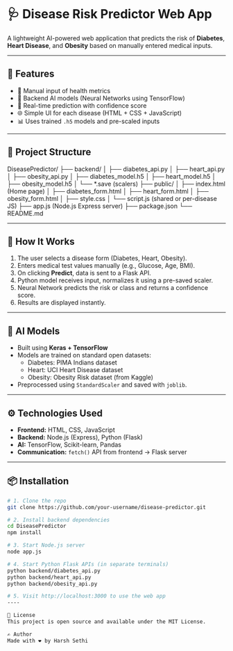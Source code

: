 # 🩺 Disease Risk Predictor Web App

A lightweight AI-powered web application that predicts the risk of **Diabetes**, **Heart Disease**, and **Obesity** based on manually entered medical inputs.

---

## 🚀 Features

- 🔢 Manual input of health metrics
- 🧠 Backend AI models (Neural Networks using TensorFlow)
- 🔁 Real-time prediction with confidence score
- 🌐 Simple UI for each disease (HTML + CSS + JavaScript)
- 📊 Uses trained `.h5` models and pre-scaled inputs

---

## 🧱 Project Structure

DiseasePredictor/
├── backend/
│ ├── diabetes_api.py
│ ├── heart_api.py
│ ├── obesity_api.py
│ ├── diabetes_model.h5
│ ├── heart_model.h5
│ ├── obesity_model.h5
│ └── *.save (scalers)
├── public/
│ ├── index.html (Home page)
│ ├── diabetes_form.html
│ ├── heart_form.html
│ ├── obesity_form.html
│ ├── style.css
│ └── script.js (shared or per-disease JS)
├── app.js (Node.js Express server)
├── package.json
└── README.md


---

## 📌 How It Works

1. The user selects a disease form (Diabetes, Heart, Obesity).
2. Enters medical test values manually (e.g., Glucose, Age, BMI).
3. On clicking **Predict**, data is sent to a Flask API.
4. Python model receives input, normalizes it using a pre-saved scaler.
5. Neural Network predicts the risk or class and returns a confidence score.
6. Results are displayed instantly.

---

## 🧠 AI Models

- Built using **Keras + TensorFlow**
- Models are trained on standard open datasets:
  - Diabetes: PIMA Indians dataset
  - Heart: UCI Heart Disease dataset
  - Obesity: Obesity Risk dataset (from Kaggle)
- Preprocessed using `StandardScaler` and saved with `joblib`.

---

## ⚙️ Technologies Used

- **Frontend:** HTML, CSS, JavaScript
- **Backend:** Node.js (Express), Python (Flask)
- **AI:** TensorFlow, Scikit-learn, Pandas
- **Communication:** `fetch()` API from frontend → Flask server

---

## 📦 Installation

```bash
# 1. Clone the repo
git clone https://github.com/your-username/disease-predictor.git

# 2. Install backend dependencies
cd DiseasePredictor
npm install

# 3. Start Node.js server
node app.js

# 4. Start Python Flask APIs (in separate terminals)
python backend/diabetes_api.py
python backend/heart_api.py
python backend/obesity_api.py

# 5. Visit http://localhost:3000 to use the web app
----

📄 License
This project is open source and available under the MIT License.

✍️ Author
Made with ❤️ by Harsh Sethi
